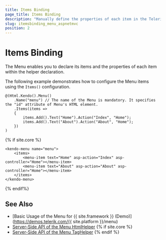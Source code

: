```yaml
---
title: Items Binding
page_title: Items Binding
description: "Manually define the properties of each item in the Telerik UI Menu component for {{ site.framework }} by using the items builder."
slug: itemsbinding_menu_aspnetmvc
position: 2
---
```


# Items Binding

The Menu enables you to declare its items and the properties of each item within the helper declaration.

The following example demonstrates how to configure the Menu items using the `Items()` configuration.

```HtmlHelper
@(Html.Kendo().Menu()
    .Name("menu") // The name of the Menu is mandatory. It specifies the "id" attribute of Menu's HTML element.
    .Items(items =>
    {
        items.Add().Text("Home").Action("Index", "Home");
        items.Add().Text("About").Action("About", "Home");
    })
)
```
{% if site.core %}
```TagHelper
<kendo-menu name="menu">
    <items>
        <menu-item text="Home" asp-action="Index" asp-controller="Home"></menu-item>
        <menu-item text="About" asp-action="About" asp-controller="Home"></menu-item>
    </items>
</kendo-menu>
```
{% endif%}

## See Also

* [Basic Usage of the Menu for {{ site.framework }} (Demo)](https://demos.telerik.com/{{ site.platform }}/menu)
* [Server-Side API of the Menu HtmlHelper](/api/menu)
{% if site.core %}
* [Server-Side API of the Menu TagHelper](/api/taghelpers/menu)
{% endif %}
